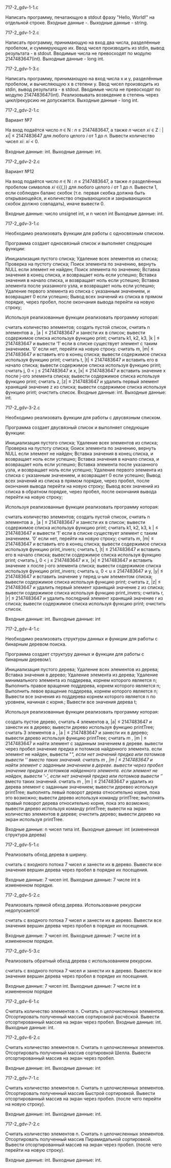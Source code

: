 717-2_gdv-1-1.c 

Написать программу, печатающую в stdout фразу "Hello, World!" на отдельной строке. Входные данные -. Выходные данные - string. 

717-2_gdv-1-2.c 

Написать программу, принимающую на вход два числа, разделённые пробелом, и суммирующую их. Ввод чисел производить из stdin, вывод результата - в stdout. Вводимые числа не превосходят по модулю 2147483647(int). Выходные данные - long int. 

717-2_gdv-1-3.c 

Написать программу, принимающую на вход числа x и y, разделённые пробелом, и вычисляющую x в степени y. Ввод чисел производить из stdin, вывод результата - в stdout. Вводимые числа не превосходят по модулю 2147483647(int). Реализовывать возведение в степень через цикл/рекурсию не допускается. Выходные данные - long int.

717-2_gdv-2-1.c

Вариант №7

На вход подаётся число 𝑛 ∈ N : 𝑛 ≤ 2147483647, а также 𝑛 чисел 𝑥𝑖 ∈ Z : |𝑥𝑖| ≤ 2147483647 для любого целого 𝑖 от 1 до 𝑛. Вывести количество чисел 𝑥𝑖: 𝑥𝑖 < 0.

Входные данные: int. Выходные данные: int.

717-2_gdv-2-2.c

Вариант №12

На вход подаётся число 𝑛 ∈ N : 𝑛 ≤ 2147483647, а также 𝑛 разделённых пробелом символов 𝑥𝑖 ∈{︁(,)}︁ для любого целого 𝑖 от 1 до 𝑛. Вывести 1, если соблюден баланс скобок (т.е. первая скобка должна быть открывающейся, и количество открывающихся и закрывающихся скобок должно совпадать), иначе вывести 0.

Входные данные: число unsignet int, и n чисел int Выходные данные: int.

717-2_gdv-3-1.c

Необходимо реализовать функции для работы с односвязным списком.

Программа создает односвязный список и выполняет следующие функции:

Инициализация пустого списка;
Удаление всех элементов из списка;
Проверка на пустоту списка;
Поиск элемента по значению, вернуть NULL если элемент не найден;
Поиск элемента по значению;
Вставка значения в конец списка, и возвращает ноль если успешно;
Вставка значения в начало списка, и возвращает ноль если успешно;
Вставка элемента после указанного узла, и возвращает ноль если успешно;
Удаление первого элемента из списка с указанным значением, и возвращает 0 если успешно;
Вывод всех значений из списка в прямом порядке, через пробел, после окончания вывода перейти на новую строку;

Используя реализованные функции реализовать программу которая:

считать количество элементов;
создать пустой список, считать n элементов a , |a | ≤ 2147483647 и занести их в список;
вывести содержимое списка используя функцию print;
считать k1, k2, k3, |k | ≤ 2147483647 и вывести ‘1’ если в списке существует элемент с таким значением. ‘0’ если нет, перейти на новую строку.
считать m, |m| ≤ 2147483647 и вставить его в конец списка;
вывести содержимое списка используя функцию print;
считать t, |t| ≤ 2147483647 и вставить его в начало списка;
вывести содержимое списка используя функцию print;
считать j, 0 < j ≤ 2147483647 и x, |x| ≤ 2147483647 и вставить значение x после j-ого элемента списка;
вывести содержимое списка используя функцию print;
считать z, |z| ≤ 2147483647 и удалить первый элемент хранящий значение z из списка;
вывести содержимое списка используя функцию print;
очистить список.
Входные данные: int. Выходные данные: int.


717-2_gdv-3-2.c

Необходимо реализовать функции для работы с двусвязным списком.

Программа создает двусвязный список и выполняет следующие функции:

Инициализация пустого списка;
Удаление всех элементов из списка;
Проверка на пустоту списка;
Gоиск элемента по значению, вернуть NULL если элемент не найден;
Вставка значения в конец списка, и возвращает ноль если успешно;
Вставка значения в начало списка, и возвращает ноль если успешно;
Вставка элемента после указанного узла, и возвращает ноль если успешно;
Удаление первого элемента из списка с указанным значением, и возвращает 0 если успешно;
Вывод всех значений из списка в прямом порядке, через пробел, после окончания вывода перейти на новую строку;
Вывод всех значений из списка в обратном порядке, через пробел, после окончания вывода перейти на новую строку;

Используя реализованные функции реализовать программу которая:

считать количество элементов;
создать пустой список, считать n элементов a , |a | ≤ 2147483647 и занести их в список;
вывести содержимое списка используя функцию print;
считать k1, k2, k3, k | ≤ 2147483647 и вывести ‘1’ если в списке существует элемент с таким значением. ‘0’ если нет, перейти на новую строку;
считать m, |m| ≤ 2147483647 и вставить его в конец списка;
вывести содержимое списка используя функцию print_invers;
считать t, |t| ≤ 2147483647 и вставить его в начало списка;
вывести содержимое списка используя функцию print;
считать j, 0 < j ≤ 2147483647 и x, |x| ≤ 2147483647 и вставить значение x после j-ого элемента списка;
вывести содержимое списка используя функцию print_invers;
считать u, 0 < u ≤ 2147483647 и y, |y| ≤ 2147483647 и вставить значение y перед u-ым элементом списка;
вывести содержимое списка используя функцию print;
считать z, |z| ≤ 2147483647 и удалить первый элемент хранящий значение z из списка;
вывести содержимое списка используя функцию print_invers;
считать r, |r| ≤ 2147483647 и удалить последний элемент хранящий значение r из списка;
вывести содержимое списка используя функцию print;
очистить список.


Входные данные: int. Выходные данные: int

717-2_gdv-4-1.c

Необходимо реализовать структуры данных и функции для работы с бинарным деревом поиска.

Программа создает структуру данных и функции для работы с бинарным деревом:\

Инициализация пустого дерева;
Удаление всех элементов из дерева;
Вставка значения в дерево;
Удаление элемента из дерева;
Удаление минимального элемента из поддерева, корнем которого является n;
Выполнить правое вращение поддерева, корнем которого является n;
Выполнить левое вращение поддерева, корнем которого является n;
Вывести все значения из поддерева корнем которого является n по уровнем, начиная с корня.;
Вывести все значения дерева t;

Используя реализованные функции реализовать программу которая:

создать пустое дерево, считать 4 элементов a, |a| ≤ 2147483647 и занести их в дерево;
вывести дерево используя функцию printTree;
считать 3 элементов a , |a | ≤ 2147483647 и занести их в дерево;
вывести дерево используя функцию printTree;
считать m , |m | ≤ 2147483647 и найти элемент с заданным значением в дереве. вывести через пробел значение предка и потомков найденного элемента. если элемент не найден, вывести "_", если нет значений предка или потомков вывести ’’ вместо таких значений.
считать m , |m | ≤ 2147483647 и найти элемент с заданным значением в дереве. вывести через пробел значение предка и потомков найденного элемента. если элемент не найден, вывести ‘-’, если нет значений предка или потомков вывести ‘_’ вместо таких значений.
считать m , |m | ≤ 2147483647 и удалить из дерева элемент с заданным значением;
вывести деревео используя printTree;
выполнять левый поворот дерева относительно корня, пока это возможно;
вывести дерево используя команду printTree;
выполнять правый поворот дерева относительно корня, пока это возможно;
вывести дерево используя команду printTree;
вывести на экран количество элементов в дереве;
очистить дерево;
вывести дерево на экран используя printTree.

Входные данные: n чисел типа int. Выходные данные: int (измененная структура дерева)

717-2_gdv-5-1.c

Реализовать обход дерева в ширину.

считать с входного потока 7 чисел и занести их в дерево.
Вывести все значения вершин дерева через пробел в порядке их посещения.

Входные данные: 7 чисел int. Выходные данные: 7 числе int в измененном порядке.

717-2_gdv-5-2.c

Реализовать прямой обход дерева. Использование рекурсии недопускается!

считать с входного потока 7 чисел и занести их в дерево.
Вывести все значения вершин дерева через пробел в порядке их посещения.

Входные данные: 7 чисел int. Выходные данные: 7 числе int в измененном порядке.

717-2_gdv-5-3.c

Реализовать обратный обход дерева с использованием рекурсии.

считать с входного потока 7 чисел и занести их в дерево.
Вывести все значения вершин дерева через пробел в порядке их посещения.

Входные данные: 7 чисел int. Выходные данные: 7 числе int в измененном порядке

717-2_gdv-6-1.c

Считать количество элементов n. Считать n целочисленных элементов. Отсортировать полученный массив сортировкой расчёской. Вывести отсортированный массив на экран через пробел. Входные данные: int. Выходные данные: int.

717-2_gdv-6-2.c

Считать количество элементов n. Считать n целочисленных элементов. Отсортировать полученный массив сортировкой Шелла. Вывести отсортированный массив на экран через пробел.

Входные данные: int. Выходные данные: int

717-2_gdv-7-1.c

Считать количество элементов n. Считать n целочисленных элементов. Отсортировать полученный массив Быстрой сортировкой. Вывести отсортированный массив на экран через пробел. (после чего перейти на новую строку).

Входные данные: int. Выходные данные: int.

717-2_gdv-7-2.c

Считать количество элементов n. Считать n целочисленных элементов. Отсортировать полученный массив Пирамидальной сортировкой. Вывести отсортированный массив на экран через пробел. (после чего перейти на новую строку).

Входные данные: int. Выходные данные: int.
